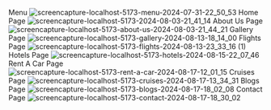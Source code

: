 Menu
![screencapture-localhost-5173-menu-2024-07-31-22_50_53](https://github.com/user-attachments/assets/03500760-8cdf-4fb6-a831-4cb8515abfa5)
Home Page
![screencapture-localhost-5173-2024-08-03-21_41_14](https://github.com/user-attachments/assets/3e40e96f-9708-4b44-9f23-a83b7b7c7284)
About Us Page
![screencapture-localhost-5173-about-us-2024-08-03-21_44_21](https://github.com/user-attachments/assets/cff46a44-4398-4d7c-a899-062b33261d69)
Gallery Page
![screencapture-localhost-5173-gallery-2024-08-13-18_14_00](https://github.com/user-attachments/assets/9a9c7e21-346a-440b-88b8-fc301e607b1e)
Flights Page
![screencapture-localhost-5173-flights-2024-08-13-23_33_16 (1)](https://github.com/user-attachments/assets/bb0332f5-de7e-403c-90b6-9b19e92b68a1)
Hotels Page
![screencapture-localhost-5173-hotels-2024-08-15-22_07_46](https://github.com/user-attachments/assets/17c1b0af-7450-41a6-88ad-86f47451a835)
Rent A Car Page
![screencapture-localhost-5173-rent-a-car-2024-08-17-12_01_15](https://github.com/user-attachments/assets/393f9f1c-6139-42a7-9077-bf1ac3146a95)
Cruises Page
![screencapture-localhost-5173-cruises-2024-08-17-13_34_31](https://github.com/user-attachments/assets/aa3789ca-ec12-468c-a7d4-4b7d575fff27)
Blogs Page
![screencapture-localhost-5173-blogs-2024-08-17-18_02_08](https://github.com/user-attachments/assets/4b2a2277-14d7-4160-9f2e-9b83ebe2e336)
Contact Page
![screencapture-localhost-5173-contact-2024-08-17-18_30_02](https://github.com/user-attachments/assets/2534ee90-4cba-4832-bb31-1820692c0933)
